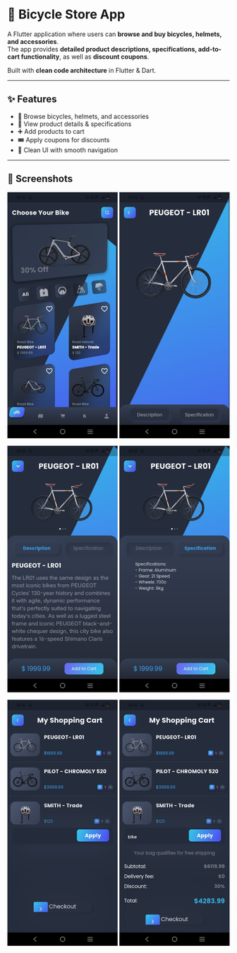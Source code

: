 # 🚴 Bicycle Store App

A Flutter application where users can **browse and buy bicycles, helmets, and accessories**.  
The app provides **detailed product descriptions, specifications, add-to-cart functionality**, as well as **discount coupons**.  

Built with **clean code architecture** in Flutter & Dart.

---

## ✨ Features
- 🛒 Browse bicycles, helmets, and accessories  
- 📄 View product details & specifications  
- ➕ Add products to cart  
- 🎟️ Apply coupons for discounts  
- 🎨 Clean UI with smooth navigation  

---

## 📱 Screenshots

<p align="center">
  <img src="screenshots/ss1.jpg" width="250">
  <img src="screenshots/ss2.jpg" width="250">
</p>

<p align="center">
  <img src="screenshots/ss3.jpg" width="250">
  <img src="screenshots/ss4.jpg" width="250">
</p>

<p align="center">
  <img src="screenshots/ss5.jpg" width="250">
  <img src="screenshots/ss6.jpg" width="250">
</p>
